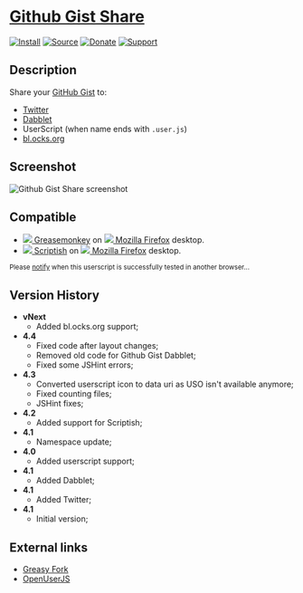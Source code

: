 # [Github Gist Share](https://github.com/jerone/UserScripts/tree/master/Github_Gist_Share)

[![Install](https://raw.github.com/jerone/UserScripts/master/_resources/Install-button.png)](https://github.com/jerone/UserScripts/raw/master/Github_Gist_Share/157850.user.js)
[![Source](https://raw.github.com/jerone/UserScripts/master/_resources/Source-button.png)](https://github.com/jerone/UserScripts/blob/master/Github_Gist_Share/157850.user.js)
[![Donate](https://raw.github.com/jerone/UserScripts/master/_resources/Donate-button.png)](https://www.paypal.com/cgi-bin/webscr?cmd=_s-xclick&hosted_button_id=VCYMHWQ7ZMBKW)
[![Support](https://raw.github.com/jerone/UserScripts/master/_resources/Support-button.png)](https://github.com/jerone/UserScripts/issues)


## Description

Share your [GitHub Gist](https://gist.github.com) to:

* [Twitter](http://twitter.com)
* [Dabblet](http://dabblet.com)
* UserScript (when name ends with `.user.js`)
* [bl.ocks.org](http://bl.ocks.org)


## Screenshot

![Github Gist Share screenshot](https://github.com/jerone/UserScripts/raw/master/Github_Gist_Share/screenshot.jpg)


## Compatible

* [![](https://raw.github.com/jerone/UserScripts/master/_resources/Greasemonkey.png) Greasemonkey](https://addons.mozilla.org/firefox/addon/greasemonkey/) on [![](https://raw.github.com/jerone/UserScripts/master/_resources/Firefox.png) Mozilla Firefox](http://www.mozilla.org/en-US/firefox/fx/#desktop) desktop.
* [![](https://raw.github.com/jerone/UserScripts/master/_resources/Scriptish.png) Scriptish](https://addons.mozilla.org/firefox/addon/scriptish/) on [![](https://raw.github.com/jerone/UserScripts/master/_resources/Firefox.png) Mozilla Firefox](http://www.mozilla.org/en-US/firefox/fx/#desktop) desktop.

<sub>Please [notify](https://github.com/jerone/UserScripts/issues/new?title=Userscript%20%3Cname%3E%20%28%3Cversion%3E%29%20also%20works%20in%20%3Cbrowser%3E%20on%20%3Cdesktop/device%3E) when this userscript is successfully tested in another browser...</sub>


## Version History

* **vNext**
    * Added bl.ocks.org support;
* **4.4**
    * Fixed code after layout changes;
    * Removed old code for Github Gist Dabblet;
    * Fixed some JSHint errors;
* **4.3**
    * Converted userscript icon to data uri as USO isn't available anymore;
    * Fixed counting files;
    * JSHint fixes;
* **4.2**
    * Added support for Scriptish;
* **4.1**
    * Namespace update;
* **4.0**
    * Added userscript support;
* **4.1**
    * Added Dabblet;
* **4.1**
    * Added Twitter;
* **4.1**
    * Initial version;


## External links

* [Greasy Fork](https://greasyfork.org/scripts/54-github-gist-share)
* [OpenUserJS](https://openuserjs.org/scripts/jerone/Github_Gist_Share)
